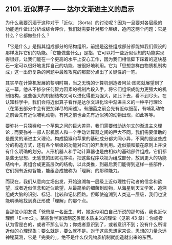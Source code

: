 ## 2101. 近似算子 —— 达尔文渐进主义的启示

为什么我要沉湎于这种对于「近似」（Sorta）的讨论呢？因为一旦要对各层级的功能运作做出分析或综合评价，我们就需要针对那个层级，追问这两个问题：它是什么？它都做些什么？

「它是什么」是指其组成部分的结构组织，前提是这些组成部分都能如我们假设的那样发挥它们的功能。「它能做些什么」是指，它可以将一些近似认知的功能实现得很好，让我们能在一个更高的水平上安心工作，因为我们相信脚下踩着的这块基石一定可以很好地发挥自己的功能、被很好地利用。它为「思想怎样由物质机制构成」这一出奇复杂的问题中最难攻克的那部分点出了关键性的一笔。

其实早在计算机发展的黎明时期，当之无愧的计算机创造者阿兰·图灵就展望到了这一幕。他从不掺杂任何智力因素的机制片段入手，将它们组织成能力更强大的机制结构，这些强大的机制结构又可以进化得更为强大，如此下去，看不到尽头。在认知科学中，我们会将近似算子看作是达尔文进化论中渐进主义的一种平行理论（在第五部分中会有更加详尽的阐述）。有细菌之前会先有近似细菌，有哺乳动物之前会先有近似哺乳动物，有狗之前也会先有近似狗的动物出现，如此等等。

要弥补一只猿猴和一个苹果之间的巨大差异，我们需要借助达尔文的渐进主义理论；而要弥补一部人形机器人和一个手动计算器之间的巨大不同，我们需要借助的是图灵的渐进主义理论。构成猿猴和苹果的基础成分都大同小异，不同的是这些成分的构造方式，还有各个层级的功能对它们的开发利用。近似猿和猿在原则上并没有什么明确的划分。人形机器人和手动计算器也是由相似的基础部件组成，它们都是些无思想、无感觉的图灵程序块。把这些程序块视为组成部分，放到更大的功能结构中，再组合成更高层次的结构，以此类推，到最后我们能得到这样一些部件，它们拥有近似智能，能组合成被称为「理解」的那种能力。

而现在，我们从意向立场出发，开始追溯每一层级上近似理性行动者的信念和欲望，或者近似信念和近似欲望，从最简单的细菌到动物，从海星到天文学家，追溯组成大脑的识别、标记、比较和记忆回路。但即使追溯到人类这一层级，我们也没能明确地找到真正形成「理解」的那个点。

当那位小朋友说「爸爸是一名医生」时，她近似明白自己所说的那句话，我也近似理解「E=mc2」。某些哲学家抵制这类反本质主义的理论（见第 43 章）：你或者认为雪是白的，或者不那么认为；你或者意识到了，或者意识不到；没有什么所谓近似的心理现象；要么就是，要么就不是。对于这些思想家来说，思想的力量永远神秘莫测，它是「完美的」，绝不是什么仅凭物质机制就能造就出来的东西。

